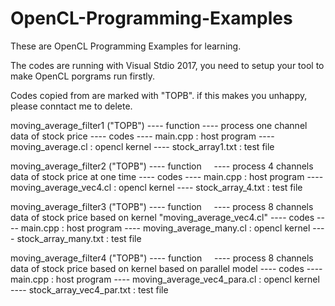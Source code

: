 # OpenCL-Programming-Examples
These are OpenCL Programming Examples for learning.

The codes are running with Visual Stdio 2017, 
you need to setup your tool to make OpenCL porgrams run firstly.

Codes copied from <The OpenCL Programming Book> are marked with "TOPB".
if this makes you unhappy, please conntact me to delete.
  
moving_average_filter1 ("TOPB")
    ---- function
      ---- process one channel data of stock price
    ---- codes
      ---- main.cpp                 : host program
      ---- moving_average.cl        : opencl kernel
      ---- stock_array1.txt         : test file

moving_average_filter2 ("TOPB")
    ---- function
      ---- process 4 channels data of stock price at one time
    ---- codes
      ---- main.cpp                 : host program
      ---- moving_average_vec4.cl   : opencl kernel
      ---- stock_array_4.txt        : test file
    
moving_average_filter3 ("TOPB")
    ---- function
      ---- process 8 channels data of stock price based on kernel "moving_average_vec4.cl"
    ---- codes
      ---- main.cpp                 : host program
      ---- moving_average_many.cl   : opencl kernel
      ---- stock_array_many.txt     : test file

moving_average_filter4 ("TOPB")
    ---- function
      ---- process 8 channels data of stock price based on kernel based on parallel model
    ---- codes
      ---- main.cpp                 : host program
      ---- moving_average_vec4_para.cl : opencl kernel
      ---- stock_array_vec4_par.txt : test file






